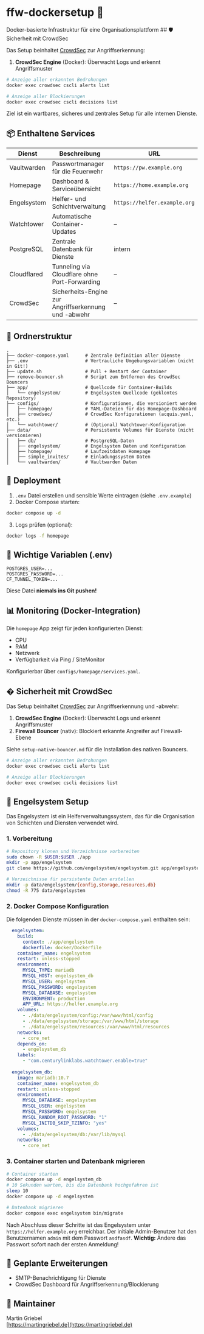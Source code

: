 # ffw-dockersetup 🚒

Docker-basierte Infrastruktur für eine Organisationsplattform ## 🛡️ Sicherheit mit CrowdSec

Das Setup beinhaltet [CrowdSec](https://crowdsec.net/) zur Angriffserkennung:

1. **CrowdSec Engine** (Docker): Überwacht Logs und erkennt Angriffsmuster

```bash
# Anzeige aller erkannten Bedrohungen
docker exec crowdsec cscli alerts list

# Anzeige aller Blockierungen
docker exec crowdsec cscli decisions list
```
Ziel ist ein wartbares, sicheres und zentrales Setup für alle internen Dienste.

## 📦 Enthaltene Services

| Dienst        | Beschreibung                            | URL                                 |
|---------------|-----------------------------------------|--------------------------------------|
| Vaultwarden   | Passwortmanager für die Feuerwehr       | `https://pw.example.org`   |
| Homepage      | Dashboard & Serviceübersicht            | `https://home.example.org` |
| Engelsystem   | Helfer- und Schichtverwaltung           | `https://helfer.example.org` |
| Watchtower    | Automatische Container-Updates          | –                                    |
| PostgreSQL    | Zentrale Datenbank für Dienste          | intern                               |
| Cloudflared   | Tunneling via Cloudflare ohne Port-Forwarding | –                             |
| CrowdSec      | Sicherheits-Engine zur Angriffserkennung und -abwehr | –                      |

## 📁 Ordnerstruktur

```
.
├── docker-compose.yaml      # Zentrale Definition aller Dienste
├── .env                     # Vertrauliche Umgebungsvariablen (nicht in Git!)
├── update.sh                # Pull + Restart der Container
├── remove-bouncer.sh        # Script zum Entfernen des CrowdSec Bouncers
├── app/                     # Quellcode für Container-Builds
│   └── engelsystem/         # Engelsystem Quellcode (geklontes Repository)
├── configs/                 # Konfigurationen, die versioniert werden
│   ├── homepage/            # YAML-Dateien für das Homepage-Dashboard
│   ├── crowdsec/            # CrowdSec Konfigurationen (acquis.yaml, etc.)
│   └── watchtower/          # (Optional) Watchtower-Konfiguration
├── data/                    # Persistente Volumes für Dienste (nicht versionieren)
│   ├── db/                  # PostgreSQL-Daten
│   ├── engelsystem/         # Engelsystem Daten und Konfiguration
│   ├── homepage/            # Laufzeitdaten Homepage
│   ├── simple_invites/      # Einladungssystem Daten
│   └── vaultwarden/         # Vaultwarden Daten
```

## 🚀 Deployment

1. `.env` Datei erstellen und sensible Werte eintragen (siehe `.env.example`)
2. Docker Compose starten:

```bash
docker compose up -d
```

3. Logs prüfen (optional):

```bash
docker logs -f homepage
```

## 🔧 Wichtige Variablen (.env)

```env
POSTGRES_USER=...
POSTGRES_PASSWORD=...
CF_TUNNEL_TOKEN=...
```

Diese Datei **niemals ins Git pushen!**

## 📊 Monitoring (Docker-Integration)

Die `homepage` App zeigt für jeden konfigurierten Dienst:

- CPU
- RAM
- Netzwerk
- Verfügbarkeit via Ping / SiteMonitor

Konfigurierbar über `configs/homepage/services.yaml`.

## � Sicherheit mit CrowdSec

Das Setup beinhaltet [CrowdSec](https://crowdsec.net/) zur Angriffserkennung und -abwehr:

1. **CrowdSec Engine** (Docker): Überwacht Logs und erkennt Angriffsmuster
2. **Firewall Bouncer** (nativ): Blockiert erkannte Angreifer auf Firewall-Ebene

Siehe `setup-native-bouncer.md` für die Installation des nativen Bouncers.

```bash
# Anzeige aller erkannten Bedrohungen
docker exec crowdsec cscli alerts list

# Anzeige aller Blockierungen
docker exec crowdsec cscli decisions list
```

## 🧩 Engelsystem Setup

Das Engelsystem ist ein Helferverwaltungssystem, das für die Organisation von Schichten und Diensten verwendet wird.

### 1. Vorbereitung

```bash
# Repository klonen und Verzeichnisse vorbereiten
sudo chown -R $USER:$USER ./app
mkdir -p app/engelsystem
git clone https://github.com/engelsystem/engelsystem.git app/engelsystem

# Verzeichnisse für persistente Daten erstellen
mkdir -p data/engelsystem/{config,storage,resources,db}
chmod -R 775 data/engelsystem
```

### 2. Docker Compose Konfiguration

Die folgenden Dienste müssen in der `docker-compose.yaml` enthalten sein:

```yaml
  engelsystem:
    build: 
      context: ./app/engelsystem
      dockerfile: docker/Dockerfile
    container_name: engelsystem
    restart: unless-stopped
    environment:
      MYSQL_TYPE: mariadb
      MYSQL_HOST: engelsystem_db
      MYSQL_USER: engelsystem
      MYSQL_PASSWORD: engelsystem
      MYSQL_DATABASE: engelsystem
      ENVIRONMENT: production
      APP_URL: https://helfer.example.org
    volumes:
      - ./data/engelsystem/config:/var/www/html/config
      - ./data/engelsystem/storage:/var/www/html/storage
      - ./data/engelsystem/resources:/var/www/html/resources
    networks:
      - core_net
    depends_on:
      - engelsystem_db
    labels:
      - "com.centurylinklabs.watchtower.enable=true"
      
  engelsystem_db:
    image: mariadb:10.7
    container_name: engelsystem_db
    restart: unless-stopped
    environment:
      MYSQL_DATABASE: engelsystem
      MYSQL_USER: engelsystem
      MYSQL_PASSWORD: engelsystem
      MYSQL_RANDOM_ROOT_PASSWORD: "1"
      MYSQL_INITDB_SKIP_TZINFO: "yes"
    volumes:
      - ./data/engelsystem/db:/var/lib/mysql
    networks:
      - core_net
```

### 3. Container starten und Datenbank migrieren

```bash
# Container starten
docker compose up -d engelsystem_db
# 10 Sekunden warten, bis die Datenbank hochgefahren ist
sleep 10
docker compose up -d engelsystem

# Datenbank migrieren
docker compose exec engelsystem bin/migrate
```

Nach Abschluss dieser Schritte ist das Engelsystem unter `https://helfer.example.org` erreichbar. Der initiale Admin-Benutzer hat den Benutzernamen `admin` mit dem Passwort `asdfasdf`. **Wichtig:** Ändere das Passwort sofort nach der ersten Anmeldung!

## 📅 Geplante Erweiterungen

- SMTP-Benachrichtigung für Dienste
- CrowdSec Dashboard für Angriffserkennung/Blockierung

## 🧯 Maintainer

Martin Griebel  
[https://martingriebel.de](https://martingriebel.de)